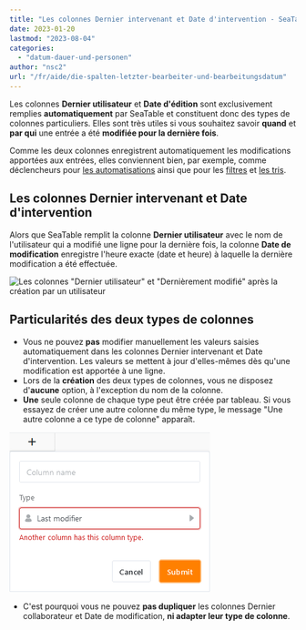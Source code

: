 ```yaml
---
title: "Les colonnes Dernier intervenant et Date d'intervention - SeaTable"
date: 2023-01-20
lastmod: "2023-08-04"
categories: 
  - "datum-dauer-und-personen"
author: "nsc2"
url: "/fr/aide/die-spalten-letzter-bearbeiter-und-bearbeitungsdatum"
---
```


Les colonnes **Dernier utilisateur** et **Date d'édition** sont exclusivement remplies **automatiquement** par SeaTable et constituent donc des types de colonnes particuliers. Elles sont très utiles si vous souhaitez savoir **quand** et **par qui** une entrée a été **modifiée pour la dernière fois**.

Comme les deux colonnes enregistrent automatiquement les modifications apportées aux entrées, elles conviennent bien, par exemple, comme déclencheurs pour [les automatisations](https://seatable.io/fr/docs/arbeiten-mit-automationen/anlegen-einer-automation/) ainsi que pour les [filtres](https://seatable.io/fr/docs/ansichtsoptionen/filtern-von-eintraegen-in-einer-ansicht/) et [les tris](https://seatable.io/fr/docs/ansichtsoptionen/sortieren-von-eintraegen-in-einer-ansicht/).

## Les colonnes Dernier intervenant et Date d'intervention

Alors que SeaTable remplit la colonne **Dernier utilisateur** avec le nom de l'utilisateur qui a modifié une ligne pour la dernière fois, la colonne **Date de modification** enregistre l'heure exacte (date et heure) à laquelle la dernière modification a été effectuée.

![Les colonnes &quot;Dernier utilisateur&quot; et &quot;Dernièrement modifié&quot; après la création par un utilisateur](https://seatable.io/wp-content/uploads/2023/01/last-modifiere-and-last-modified-time.png)

## Particularités des deux types de colonnes

- Vous ne pouvez **pas** modifier manuellement les valeurs saisies automatiquement dans les colonnes Dernier intervenant et Date d'intervention. Les valeurs se mettent à jour d'elles-mêmes dès qu'une modification est apportée à une ligne.
- Lors de la **création** des deux types de colonnes, vous ne disposez d'**aucune** option, à l'exception du nom de la colonne.
- **Une** seule colonne de chaque type peut être créée par tableau. Si vous essayez de créer une autre colonne du même type, le message "Une autre colonne a ce type de colonne" apparaît.

![Message d'erreur en cas d'autre colonne "Dernier collaborateur](images/Fehlermeldung-bei-weiterer-Letzter-Bearbeiter-Spalte.png)

- C'est pourquoi vous ne pouvez **pas dupliquer** les colonnes Dernier collaborateur et Date de modification, **ni adapter leur type de colonne**.
